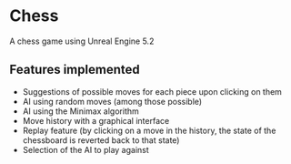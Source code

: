 # Chess

A chess game using Unreal Engine 5.2


## Features implemented

- Suggestions of possible moves for each piece upon clicking on them
- AI using random moves (among those possible)
- AI using the Minimax algorithm
- Move history with a graphical interface
- Replay feature (by clicking on a move in the history, the state of the chessboard is reverted back to that state)
- Selection of the AI to play against

